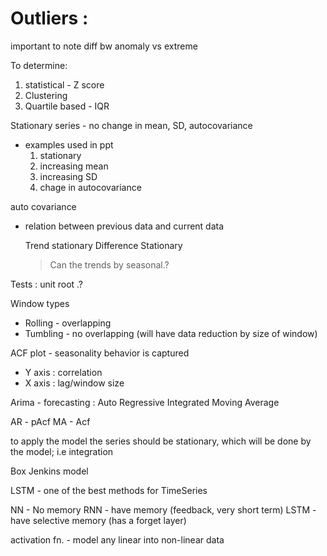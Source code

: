 # Outliers :
 important to note diff bw anomaly vs extreme

To determine:
1. statistical - Z score
2. Clustering
3. Quartile based - IQR



Stationary series - no change in mean, SD, autocovariance
- examples used in ppt
  1. stationary
  2. increasing mean
  3. increasing SD
  4. chage in autocovariance

auto covariance
- relation between previous data and current data

  Trend stationary
  Difference Stationary

  > Can the trends by seasonal.?

Tests : unit root .?

Window types
  - Rolling - overlapping
  - Tumbling - no overlapping (will have data reduction by size of window)


ACF plot - seasonality behavior is captured
- Y axis : correlation
- X axis : lag/window size

Arima - forecasting :
Auto Regressive Integrated Moving Average


AR - pAcf
MA - Acf

to apply the model the series should be stationary, which will be done by the model; i.e integration

Box Jenkins model

LSTM - one of the best methods for TimeSeries

NN - No memory
RNN - have memory (feedback, very short term)
LSTM - have selective memory (has a forget layer)


activation fn. - model any linear into non-linear data
